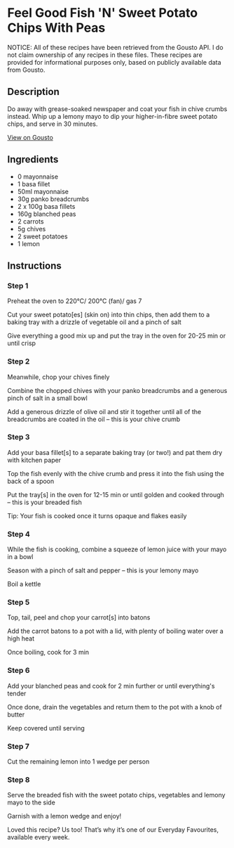 # Feel Good Fish 'N' Sweet Potato Chips With Peas

NOTICE: All of these recipes have been retrieved from the Gousto API. I do not claim ownership of any recipes in these files. These recipes are provided for informational purposes only, based on publicly available data from Gousto.

## Description

Do away with grease-soaked newspaper and coat your fish in chive crumbs instead. Whip up a lemony mayo to dip your higher-in-fibre sweet potato chips, and serve in 30 minutes.

[View on Gousto](https://www.gousto.co.uk/recipes/cookbook/feel-good-fish-n-sweet-potato-chips-with-peas)

## Ingredients

- 0 mayonnaise
- 1 basa fillet
- 50ml mayonnaise
- 30g panko breadcrumbs
- 2 x 100g basa fillets
- 160g blanched peas
- 2 carrots
- 5g chives
- 2 sweet potatoes
- 1 lemon

## Instructions


### Step 1

Preheat the oven to 220°C/ 200°C (fan)/ gas 7

Cut your sweet potato[es] (skin on) into thin chips, then add them to a baking tray with a drizzle of vegetable oil and a pinch of salt

Give everything a good mix up and put the tray in the oven for 20-25 min or until crisp


### Step 2

Meanwhile, chop your chives finely

Combine the chopped chives with your panko breadcrumbs and a generous pinch of salt in a small bowl

Add a generous drizzle of olive oil and stir it together until all of the breadcrumbs are coated in the oil – this is your chive crumb


### Step 3

Add your basa fillet[s] to a separate baking tray (or two!) and pat them dry with kitchen paper

Top the fish evenly with the chive crumb and press it into the fish using the back of a spoon

Put the tray[s] in the oven for 12-15 min or until golden and cooked through – this is your breaded fish

Tip: Your fish is cooked once it turns opaque and flakes easily


### Step 4

While the fish is cooking, combine a squeeze of lemon juice with your mayo in a bowl

Season with a pinch of salt and pepper – this is your lemony mayo

Boil a kettle


### Step 5

Top, tail, peel and chop your carrot[s] into batons

Add the carrot batons to a pot with a lid, with plenty of boiling water over a high heat

Once boiling, cook for 3 min


### Step 6

Add your blanched peas and cook for 2 min further or until everything's tender

Once done, drain the vegetables and return them to the pot with a knob of butter

Keep covered until serving


### Step 7

Cut the remaining lemon into 1 wedge per person

### Step 8

Serve the breaded fish with the sweet potato chips, vegetables and lemony mayo to the side

Garnish with a lemon wedge and enjoy!

<span class="text-danger">Loved this recipe? Us too! That’s why it’s one of our Everyday Favourites, available every week.</span>

